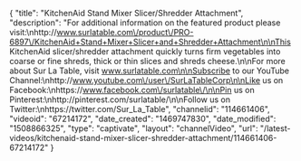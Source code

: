 {
    "title": "KitchenAid Stand Mixer Slicer\/Shredder Attachment",
    "description": "For additional information on the featured product please visit:\nhttp:\/\/www.surlatable.com\/product\/PRO-6897\/KitchenAid+Stand+Mixer+Slicer+and+Shredder+Attachment\n\nThis KitchenAid slicer\/shredder attachment quickly turns firm vegetables into coarse or fine shreds, thick or thin slices and shreds cheese.\n\nFor more about Sur La Table, visit www.surlatable.com\n\nSubscribe to our YouTube Channel:\nhttp:\/\/www.youtube.com\/user\/SurLaTableCorp\n\nLike us on Facebook:\nhttps:\/\/www.facebook.com\/surlatable\/\n\nPin us on Pinterest:\nhttp:\/\/pinterest.com\/surlatable\/\n\nFollow us on Twitter:\nhttps:\/\/twitter.com\/Sur_La_Table",
    "channelid": "114661406",
    "videoid": "67214172",
    "date_created": "1469747830",
    "date_modified": "1508866325",
    "type": "captivate",
    "layout": "channelVideo",
    "url": "\/latest-videos\/kitchenaid-stand-mixer-slicer-shredder-attachment\/114661406-67214172"
}